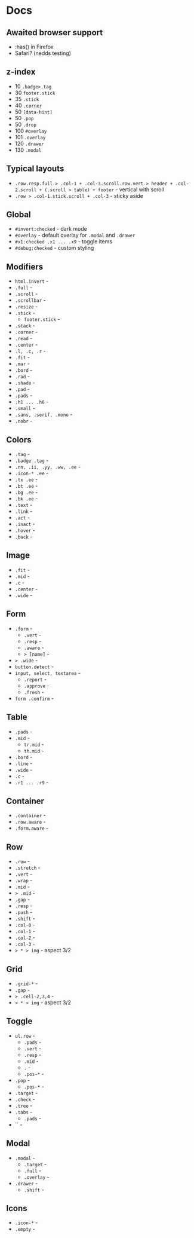 # Docs

## Awaited browser support

- :has() in Firefox
- Safari? (nedds testing)

## z-index

- 10  `.badge>.tag`
- 30  `footer.stick`
- 35  `.stick`
- 40  `.corner`
- 50  `[data-hint]`
- 50  `.pop`
- 50  `.drop`
- 100 `#overlay`
- 101 `.overlay`
- 120 `.drawer`
- 130 `.modal`

## Typical layouts

- `.row.resp.full > .col-1 + .col-3.scroll.row.vert > header + .col-2.scroll + (.scroll > table) + footer` - vertical with scroll
- `.row > .col-1.stick.scroll + .col-3` - sticky aside

## Global

- `#invert:checked` - dark mode
- `#overlay` - default overlay for `.modal` and `.drawer`
- `#x1:checked .x1 ... .x9` - toggle items
- `#debug:checked` - custom styling

## Modifiers

- `html.invert` - 
- `.full` - 
- `.scroll` - 
- `.scrollbar` - 
- `.resize` - 
- `.stick` - 
  - `footer.stick` - 
- `.stack` - 
- `.corner` - 
- `.read` - 
- `.center` - 
- `.l, .c, .r` - 
- `.fit` - 
- `.mar` - 
- `.bord` - 
- `.rad` - 
- `.shade` - 
- `.pad` - 
- `.pads` - 
- `.h1 ... .h6` - 
- `.small` - 
- `.sans, .serif, .mono` - 
- `.nobr` - 

## Colors

- `.tag` - 
- `.badge .tag` - 
- `.nn, .ii, .yy, .ww, .ee` - 
- `.icon-* .ee` - 
- `.tx .ee` - 
- `.bt .ee` - 
- `.bg .ee` - 
- `.bk .ee` - 
- `.text` - 
- `.link` - 
- `.act` - 
- `.inact` - 
- `.hover` - 
- `.back` - 

## Image

- `.fit` - 
- `.mid` - 
- `.c` - 
- `.center` - 
- `.wide` - 

## Form

- `.form` - 
  - `.vert` - 
  - `.resp` - 
  - `.aware` - 
  - `> [name]` - 
- `> .wide` - 
- `button.detect` - 
- `input, select, textarea` - 
  - `.report` - 
  - `.approve` - 
  - `.fresh` - 
- `form .confirm` - 

## Table

- `.pads` - 
- `.mid` - 
  - `tr.mid` - 
  - `th.mid` - 
- `.bord` - 
- `.line` - 
- `.wide` - 
- `.c` - 
- `.r1 ... .r9` - 

## Container

- `.container` - 
- `.row.aware` - 
- `.form.aware` - 

## Row

- `.row` - 
- `.stretch` - 
- `.vert` - 
- `.wrap` - 
- `.mid` - 
- `> .mid` - 
- `.gap` - 
- `.resp` - 
- `.push` - 
- `.shift` - 
- `.col-0` - 
- `.col-1` - 
- `.col-2` - 
- `.col-3` - 
- `> * > img` - aspect 3/2

## Grid

- `.grid-*` - 
- `.gap` - 
- `> .cell-2,3,4` - 
- `> * > img` - aspect 3/2

## Toggle

- `ul.row` - 
  - `.pads` - 
  - `.vert` - 
  - `.resp` - 
  - `.mid` - 
  - `.` - 
  - `.pos-*` - 
- `.pop` - 
  - `.pos-*` - 
- `.target` - 
- `.check` - 
- `.tree` - 
- `.tabs` - 
  - `.pads` - 
- `` - 

## Modal

- `.modal` - 
  - `.target` - 
  - `.full` - 
  - `.overlay` - 
- `.drawer` - 
  - `.shift` - 

## Icons

- `.icon-*` - 
- `.empty` - 
